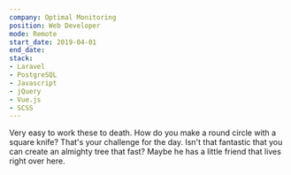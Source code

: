 ```yaml
---
company: Optimal Monitoring
position: Web Developer
mode: Remote
start_date: 2019-04-01
end_date:
stack:
- Laravel
- PostgreSQL
- Javascript
- jQuery
- Vue.js
- SCSS
---
```

Very easy to work these to death. How do you make a round circle with a square knife? That's your challenge for the day. Isn't that fantastic that you can create an almighty tree that fast? Maybe he has a little friend that lives right over here.